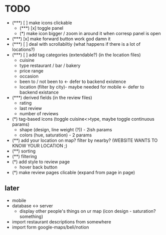 # TODO

- (***) [ ] make icons clickable 
  - (***) [x] toggle panel
  - (*) make icon bigger / zoom in around it when corresp panel is open
- (***) [x] make forward button work god damn it
- (***) [ ] deal with scrollabiltiy (what happens if there is a lot of locations?)
- (***) [ ] add tag categories (extendable?) (in the location files)
  - cuisine
  - type restaurant / bar / bakery
  - price range
  - occasion
  - been to / not been to <- defer to backend existence
  - location (filter by city)- maybe needed for mobile <- defer to backend existance
- (***) derived fields (in the review files)
  - rating
  - last review
  - number of reviews
- (*) tag-based icons (toggle cuisine<>type, maybe toggle continuous params)  
  - shape (design, line weight (?)) - 2ish params
  - colors (hue, saturation) - 2 params
- (**) add your location on map? filter by nearby? (WEBSITE WANTS TO KNOW YOUR LOCATION ;) 
- (**) sorting 
- (**) filtering
- (*) add style to review page
  - hover back button
- (*) make review pages clicable (expand from page in page)

## later
- mobile
- database <-> server
  - display other people's things on ur map (icon design - saturation? something)
- import restaurant descriptions from somewhere
- import form google-maps/beli/notion